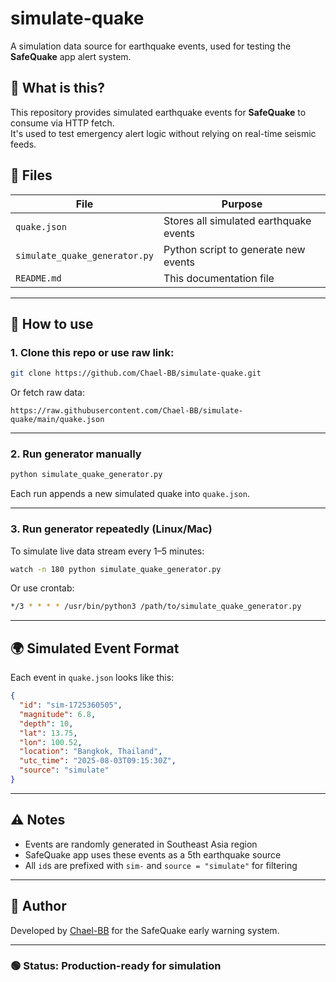 # simulate-quake

A simulation data source for earthquake events, used for testing the **SafeQuake** app alert system.

## 🔧 What is this?

This repository provides simulated earthquake events for **SafeQuake** to consume via HTTP fetch.  
It's used to test emergency alert logic without relying on real-time seismic feeds.

## 📂 Files

| File                        | Purpose                                |
|----------------------------|----------------------------------------|
| `quake.json`               | Stores all simulated earthquake events |
| `simulate_quake_generator.py` | Python script to generate new events    |
| `README.md`                | This documentation file                |

---

## 🧪 How to use

### 1. Clone this repo or use raw link:
```bash
git clone https://github.com/Chael-BB/simulate-quake.git
```

Or fetch raw data:
```
https://raw.githubusercontent.com/Chael-BB/simulate-quake/main/quake.json
```

---

### 2. Run generator manually
```bash
python simulate_quake_generator.py
```

Each run appends a new simulated quake into `quake.json`.

---

### 3. Run generator repeatedly (Linux/Mac)
To simulate live data stream every 1–5 minutes:
```bash
watch -n 180 python simulate_quake_generator.py
```

Or use crontab:
```bash
*/3 * * * * /usr/bin/python3 /path/to/simulate_quake_generator.py
```

---

## 🌍 Simulated Event Format

Each event in `quake.json` looks like this:

```json
{
  "id": "sim-1725360505",
  "magnitude": 6.8,
  "depth": 10,
  "lat": 13.75,
  "lon": 100.52,
  "location": "Bangkok, Thailand",
  "utc_time": "2025-08-03T09:15:30Z",
  "source": "simulate"
}
```

---

## ⚠️ Notes

- Events are randomly generated in Southeast Asia region
- SafeQuake app uses these events as a 5th earthquake source
- All `id`s are prefixed with `sim-` and `source = "simulate"` for filtering

---

## 🤖 Author

Developed by [Chael-BB](https://github.com/Chael-BB) for the SafeQuake early warning system.

---

### 🟢 Status: Production-ready for simulation
